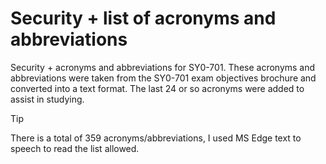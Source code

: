 # Security + list of acronyms and abbreviations
Security + acronyms and abbreviations for SY0-701.
These acronyms and abbreviations were taken from the SY0-701 exam objectives brochure and converted into a text format. The last 24 or so acronyms were added to assist in studying.

> [!TIP]
> There is a total of 359 acronyms/abbreviations, I used MS Edge text to speech to read the list allowed.
